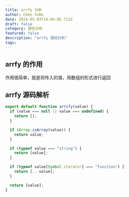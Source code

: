 ```yaml
---
title: arrfy 分析
author: Chen YuBo
date: 2024-05-03T14:04:05.712Z
draft: false
category: 源码分析
featured: false
description: "arrfy 源码分析"
tags:
---
```


## arrfy 的作用

作用很简单，就是将传入的值，用数组的形式进行返回

## arrfy 源码解析

```js
export default function arrify(value) {
  if (value === null || value === undefined) {
    return [];
  }

  if (Array.isArray(value)) {
    return value;
  }

  if (typeof value === "string") {
    return [value];
  }

  if (typeof value[Symbol.iterator] === "function") {
    return [...value];
  }

  return [value];
}
```
